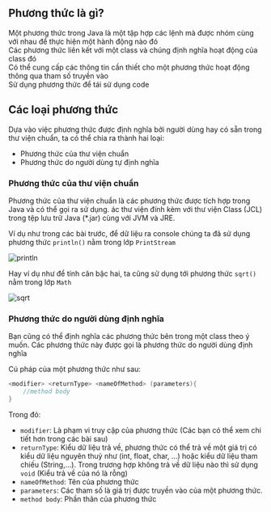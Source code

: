 ## Phương thức là gì?

Một phương thức trong Java là một tập hợp các lệnh mà được nhóm cùng với nhau để thực hiện một hành động nào đó  
Các phương thức liên kết với một class và chúng định nghĩa hoạt động của class đó    
Có thể cung cấp các thông tin cần thiết cho một phương thức hoạt động thông qua tham số truyền vào  
Sử dụng phương thức để tái sử dụng code

## Các loại phương thức  
Dựa vào việc phương thức được định nghĩa bởi người dùng hay có sẵn trong thư viện chuẩn, ta có thể chia ra thành hai loại:  
- Phương thức của thư viện chuẩn
- Phương thức do người dùng tự định nghĩa

 
 ### Phương thức của thư viện chuẩn
Phương thức của thư viện chuẩn là các phương thức được tích hợp trong Java và có thể gọi ra sử dụng. ác thư viện đính kèm với thư viện Class (JCL) trong tệp lưu trữ Java (*.jar) cùng với JVM và JRE.   

Ví dụ như trong các bài trước, để dữ liệu ra console chúng ta đã sử dụng phương thức `println()` nằm trong lớp `PrintStream`    

![println](https://media.techmaster.vn/api/static/bq0a8rs51co78aldi4p0/DjaJQhDR)

Hay ví dụ như để tính căn bậc hai, ta cũng sử dụng tới phương thức `sqrt()` nằm trong lớp `Math`  

![sqrt](https://media.techmaster.vn/api/static/bq0a8rs51co78aldi4p0/OqeLxUq5)


### Phương thức do người dùng định nghĩa  

Bạn cũng có thể định nghĩa các phương thức bên trong một class theo ý muốn. Các phương thức này được gọi là phương thức do người dùng định nghĩa  

Cú pháp của một phương thức như sau:  

```java
<modifier> <returnType> <nameOfMethod> (parameters){
    //method body
} 
```


Trong đó:  
- `modifier`: Là phạm vi truy cập của phương thức (Các bạn có thể xem chi tiết hơn trong các bài sau)  
- `returnType`: Kiểu dữ liệu trả về, phương thức có thể trả về một giá trị có kiểu dữ liệu nguyên thuỷ như (int, float, char, ...) hoặc kiểu dữ liệu tham chiếu (String,...). Trong trương hợp không trả về dữ liệu nào thì sử dụng `void` (Kiểu trả về của nó là rỗng)  
- `nameOfMethod`: Tên của phương thức  
- `parameters`: Các tham số là giá trị được truyền vào của một phương thức. 
- `method body`: Phần thân của phương thức